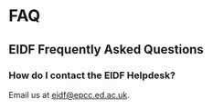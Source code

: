 # FAQ

## EIDF Frequently Asked Questions

### How do I contact the EIDF Helpdesk?

Email us at [eidf@epcc.ed.ac.uk](mailto:eidf@epcc.ed.ac.uk).
